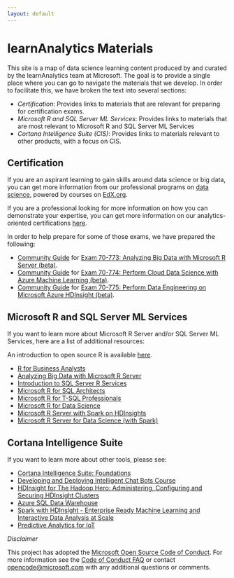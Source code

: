 ```yaml
---
layout: default
---
```


# learnAnalytics Materials

This site is a map of data science learning content produced by and curated by the learnAnalytics team at Microsoft. The goal is to provide
a single place where you can go to navigate the materials that we develop. In order to facilitate this, we have broken the 
text into several sections:

- *Certification*: Provides links to materials that are relevant for preparing for certification exams.
- *Microsoft R and SQL Server ML Services*: Provides links to materials that are most relevant to Microsoft R and SQL Server ML Services
- *Cortana Intelligence Suite (CIS)*: Provides links to materials relevant to other products, with a focus on CIS.


## Certification

If you are an aspirant learning to gain skills around data science or big data, you can get more information from
our professional programs on [data science](https://academy.microsoft.com/en-us/professional-program/data-science/),
powered by courses on [EdX.org](https://www.edx.org/course/?search_query=Microsoft&subject=Data%20Analysis%20%26%20Statistics).

If you are a professional looking for more information on how you can demonstrate your expertise, 
you can get more information on our analytics-oriented certifications [here](http://learnanalytics.microsoft.com/home/certifications).

In order to help prepare for some of those exams, we have prepared the following:

- [Community Guide](cert_guides/certification_70-773_community_guide) for [Exam 70-773: Analyzing Big Data with Microsoft R Server (beta)](https://www.microsoft.com/en-us/learning/exam-70-773.aspx).
- [Community Guide](cert_guides/certification_70-774_community_guide.html) for [Exam 70-774: Perform Cloud Data Science with Azure Machine Learning (beta)](https://www.microsoft.com/en-us/learning/exam-70-774.aspx).
- [Community Guide](cert_guides/certification_70-775_community_guide) for [Exam 70-775: Perform Data Engineering on Microsoft Azure HDInsight (beta)](https://www.microsoft.com/en-us/learning/exam-70-775.aspx).


## Microsoft R and SQL Server ML Services

If you want to learn more about Microsoft R Server and/or SQL Server ML Services, here are a list of additional resources:

An introduction to open source R is available [here](https://notebooks.azure.com/jreynolds/libraries/intro_r).

- [R for Business Analysts](https://github.com/Azure/LearnAnalytics-RforBusinessAnalysts)
- [Analyzing Big Data with Microsoft R Server](https://github.com/Azure/LearnAnalytics-AnalyzingBigDataWithMRS)
- [Introduction to SQL Server R Services](https://github.com/Azure/LearnAnalytics-SQLServerRServices)
- [Microsoft R for SQL Architects](https://github.com/Azure/LearnAnalytics-MicrosoftRforArchitects)
- [Microsoft R for T-SQL Professionals](https://github.com/Azure/LearnAnalytics-MicrosoftRforSQLServerProfessional)
- [Microsoft R for Data Science](https://azure.github.io/LearnAnalytics-mr4ds/)
- [Microsoft R Server with Spark on HDInsights](https://github.com/Azure/LearnAnalytics-mrs-spark)
- [Microsoft R Server for Data Science (with Spark)](https://github.com/Azure/LearnAnalytics-mr4ds-spark)

## Cortana Intelligence Suite

If you want to learn more about other tools, please see:

- [Cortana Intelligence Suite: Foundations](https://github.com/Azure/LearnAnalytics-CISFoundations)
- [Developing and Deploying Intelligent Chat Bots Course](https://github.com/Azure/bot-education)
- [HDInsight for The Hadoop Hero: Administering, Configuring and Securing HDInsight Clusters](https://github.com/Azure/learnAnalytics-HDI-Hero)
- [Azure SQL Data Warehouse](https://github.com/Azure/LearnAnalytics-sqldwintro-instructorled)
- [Spark with HDInsight - Enterprise Ready Machine Learning and Interactive Data Analysis at Scale](https://github.com/Azure/learnAnalytics-SparkML)
- [Predictive Analytics for IoT](https://github.com/Azure/LearnAnalytics-PredictiveAnalyticsForIoT)

*Disclaimer*

This project has adopted the [Microsoft Open Source Code of Conduct](https://opensource.microsoft.com/codeofconduct/). For more information see the [Code of Conduct FAQ](https://opensource.microsoft.com/codeofconduct/faq/) or contact [opencode@microsoft.com](mailto:opencode@microsoft.com) with any additional questions or comments.